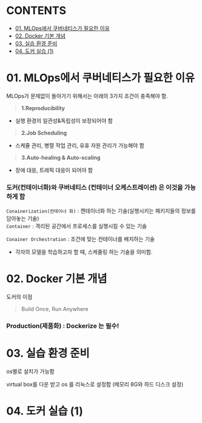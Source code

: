 # CONTENTS
- [01. MLOps에서 쿠버네티스가 필요한 이유](#01._MLOps에서_쿠버네티스가_필요한_이유)
- [02. Docker 기본 개념](#02._Docker_기본_개념)
- [03. 실습 환경 준비](#03._실습_환경_준비)
- [04. 도커 실습 (1)](#04._도커_실습_(1))

# 01. MLOps에서 쿠버네티스가 필요한 이유

MLOps가 문제없이 돌아가기 위해서는 아래의 3가지 조건이 충족해야 함. 
> __1.Reproducibility__  
- 실행 환경의 일관성&독립성이 보장되어야 함

> __2.Job Scheduling__  
- 스케쥴 관리, 병렬 작업 관리, 유휴 자원 관리가 가능해야 함

> __3.Auto-healing & Auto-scaling__  
- 장애 대응, 트레픽 대응이 되어야 함 

### 도커(컨테이너화)와 쿠버네티스 (컨테이너 오케스트레이션) 은 이것을 가능하게 함   

`Conainerization(컨테이너 화)` : 켄테이너화 하는 기술(실행시키는 패키지들의 정보를 담아놓는 기술)   
`Container` : 격리된 공간에서 프로세스를 실행시킬 수 있는 기술    

`Conainer Orchestration` : 조건에 맞는 컨테이너를 배치하는 기술 
- 각자의 모델을 학습하고자 할 때, 스케쥴링 하는 기술을 의미함. 

# 02. Docker 기본 개념

도커의 이점 
> Build Once, Run Anywhere

### Production(제품화) : Dockerize 는 필수! 


# 03. 실습 환경 준비

os별로 설치가 가능함 

virtual box를 다운 받고 os 를 리눅스로 설정함 (메모리 8G와 하드 디스크 설정)


# 04. 도커 실습 (1)

